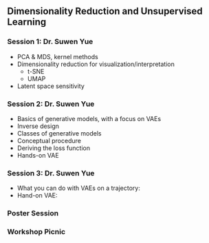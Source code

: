 ## Dimensionality Reduction and Unsupervised Learning 

### Session 1: Dr. Suwen Yue

- PCA & MDS, kernel methods
- Dimensionality reduction for visualization/interpretation
  - t-SNE
  - UMAP
- Latent space sensitivity

### Session 2: Dr. Suwen Yue

- Basics of generative models, with a focus on VAEs
- Inverse design
- Classes of generative models
- Conceptual procedure
- Deriving the loss function
- Hands-on VAE 

### Session 3: Dr. Suwen Yue

- What you can do with VAEs on a trajectory:
- Hand-on VAE: 

### Poster Session

### Workshop Picnic

